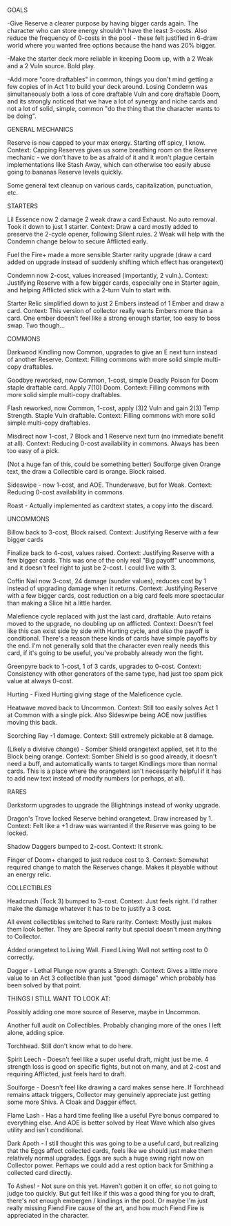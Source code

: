 GOALS

-Give Reserve a clearer purpose by having bigger cards again. The character who can store energy shouldn't have the least 3-costs. Also reduce the frequency of 0-costs in the pool - these felt justified in 6-draw world where you wanted free options because the hand was 20% bigger.

-Make the starter deck more reliable in keeping Doom up, with a 2 Weak and a 2 Vuln source. Bold play.

-Add more "core draftables" in common, things you don't mind getting a few copies of in Act 1 to build your deck around. Losing Condemn was simultaneously both a loss of core draftable Vuln and core draftable Doom, and its strongly noticed that we have a lot of synergy and niche cards and not a lot of solid, simple, common "do the thing that the character wants to be doing".

GENERAL MECHANICS

Reserve is now capped to your max energy. Starting off spicy, I know. Context: Capping Reserves gives us some breathing room on the Reserve mechanic - we don't have to be as afraid of it and it won't plague certain implementations like Stash Away, which can otherwise too easily abuse going to bananas Reserve levels quickly.

Some general text cleanup on various cards, capitalization, punctuation, etc. 

STARTERS

Lil Essence now 2 damage 2 weak draw a card Exhaust. No auto removal. Took it down to just 1 starter. Context: Draw a card mostly added to preserve the 2-cycle opener, following Silent rules. 2 Weak will help with the Condemn change below to secure Afflicted early.

Fuel the Fire+ made a more sensible Starter rarity upgrade (draw a card added on upgrade instead of suddenly shifting which effect has orangetext)

Condemn now 2-cost, values increased (importantly, 2 vuln.). Context: Justifying Reserve with a few bigger cards, especially one in Starter again, and helping Afflicted stick with a 2-turn Vuln to start with.

Starter Relic simplified down to just 2 Embers instead of 1 Ember and draw a card. Context: This version of collector really wants Embers more than a card. One ember doesn't feel like a strong enough starter, too easy to boss swap. Two though...

COMMONS

Darkwood Kindling now Common, upgrades to give an E next turn instead of another Reserve. Context: Filling commons with more solid simple multi-copy draftables.

Goodbye reworked, now Common, 1-cost, simple Deadly Poison for Doom staple draftable card. Apply 7(10) Doom. Context: Filling commons with more solid simple multi-copy draftables.

Flash reworked, now Common, 1-cost, apply (3)2 Vuln and gain 2(3) Temp Strength. Staple Vuln draftable. Context: Filling commons with more solid simple multi-copy draftables.

Misdirect now 1-cost, 7 Block and 1 Reserve next turn (no immediate benefit at all). Context: Reducing 0-cost availability in commons. Always has been too easy of a pick.

(Not a huge fan of this, could be something better) Soulforge given Orange text, the draw a Collectible card is orange. Block raised.

Sideswipe - now 1-cost, and AOE. Thunderwave, but for Weak. Context: Reducing 0-cost availability in commons. 

Roast - Actually implemented as cardtext states, a copy into the discard.

UNCOMMONS

Billow back to 3-cost, Block raised. Context: Justifying Reserve with a few bigger cards

Finalize back to 4-cost, values raised. Context: Justifying Reserve with a few bigger cards. This was one of the only real "Big payoff" uncommons, and it doesn't feel right to just be 2-cost. I could live with 3.

Coffin Nail now 3-cost, 24 damage (sunder values), reduces cost by 1 instead of upgrading damage when it returns. Context: Justifying Reserve with a few bigger cards, cost reduction on a big card feels more spectacular than making a Slice hit a little harder.

Malefience cycle replaced with just the last card, draftable. Auto retains moved to the upgrade, no doubling up on afflicted. Context: Doesn't feel like this can exist side by side with Hurting cycle, and also the payoff is conditional. There's a reason these kinds of cards have simple payoffs by the end. I'm not generally sold that the character even really needs this card, if it's going to be useful, you've probably already won the fight.

Greenpyre back to 1-cost, 1 of 3 cards, upgrades to 0-cost. Context: Consistency with other generators of the same type, had just too spam pick value at always 0-cost.

Hurting - Fixed Hurting giving stage of the Maleficence cycle.

Heatwave moved back to Uncommon. Context: Still too easily solves Act 1 at Common with a single pick. Also Sideswipe being AOE now justifies moving this back.

Scorching Ray -1 damage. Context: Still extremely pickable at 8 damage.

(Likely a divisive change) - Somber Shield orangetext applied, set it to the Block being orange. Context: Somber Shield is so good already, it doesn't need a buff, and automatically wants to target Kindlings more than normal cards. This is a place where the orangetext isn't necessarily helpful if it has to add new text instead of modify numbers (or perhaps, at all).

RARES

Darkstorm upgrades to upgrade the Blightnings instead of wonky upgrade.

Dragon's Trove locked Reserve behind orangetext. Draw increased by 1. Context: Felt like a +1 draw was warranted if the Reserve was going to be locked.

Shadow Daggers bumped to 2-cost. Context: It stronk.

Finger of Doom+ changed to just reduce cost to 3. Context: Somewhat required change to match the Reserves change. Makes it playable without an energy relic.

COLLECTIBLES

Headcrush (Tock 3) bumped to 3-cost. Context: Just feels right. I'd rather make the damage whatever it has to be to justify a 3 cost.

All event collectibles switched to Rare rarity. Context: Mostly just makes them look better. They are Special rarity but special doesn't mean anything to Collector.

Added orangetext to Living Wall. Fixed Living Wall not setting cost to 0 correctly.

Dagger - Lethal Plunge now grants a Strength. Context: Gives a little more value to an Act 3 collectible than just "good damage" which probably has been solved by that point.

THINGS I STILL WANT TO LOOK AT:

Possibly adding one more source of Reserve, maybe in Uncommon.

Another full audit on Collectibles. Probably changing more of the ones I left alone, adding spice.

Torchhead. Still don't know what to do here.

Spirit Leech - Doesn't feel like a super useful draft, might just be me. 4 strength loss is good on specific fights, but not on many, and at 2-cost and requiring Afflicted, just feels hard to draft.

Soulforge - Doesn't feel like drawing a card makes sense here. If Torchhead remains attack triggers, Collector may genuinely appreciate just getting some more Shivs. A Cloak and Dagger effect.

Flame Lash - Has a hard time feeling like a useful Pyre bonus compared to everything else. And AOE is better solved by Heat Wave which also gives utility and isn't conditional.

Dark Apoth - I still thought this was going to be a useful card, but realizing that the Eggs affect collected cards, feels like we should just make them relatively normal upgrades. Eggs are such a huge swing right now on Collector power. Perhaps we could add a rest option back for Smithing a collected card directly.

To Ashes! - Not sure on this yet. Haven't gotten it on offer, so not going to judge too quickly. But gut felt like if this was a good thing for you to draft, there's not enough embergen / kindlings in the pool. Or maybe I'm just really missing Fiend Fire cause of the art, and how much Fiend Fire is appreciated in the character.
